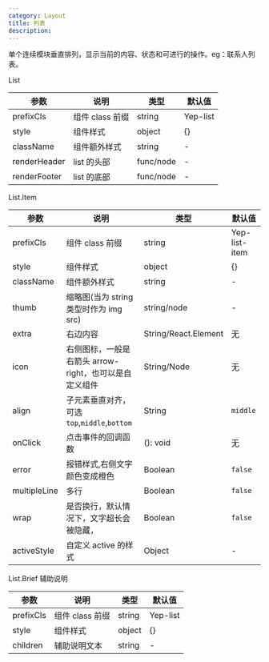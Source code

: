 ```yaml
---
category: Layout
title: 列表
description:
---
```


单个连续模块垂直排列，显示当前的内容、状态和可进行的操作。eg：联系人列表。

<DEMO>

List

| 参数         | 说明            | 类型      | 默认值   |
| ------------ | --------------- | --------- | -------- |
| prefixCls    | 组件 class 前缀 | string    | Yep-list |
| style        | 组件样式        | object    | {}       |
| className    | 组件额外样式    | string    | -        |
| renderHeader | list 的头部     | func/node | -        |
| renderFooter | list 的底部     | func/node | -        |

List.Item

| 参数         | 说明                                                   | 类型                 | 默认值        |
| ------------ | ------------------------------------------------------ | -------------------- | ------------- |
| prefixCls    | 组件 class 前缀                                        | string               | Yep-list-item |
| style        | 组件样式                                               | object               | {}            |
| className    | 组件额外样式                                           | string               | -             |
| thumb        | 缩略图(当为 string 类型时作为 img src)                 | string/node          | -             |
| extra        | 右边内容                                               | String/React.Element | 无            |
| icon         | 右侧图标，一般是右箭头 arrow-right，也可以是自定义组件 | String/Node          | 无            |
| align        | 子元素垂直对齐，可选`top`,`middle`,`bottom`            | String               | `middle`      |
| onClick      | 点击事件的回调函数                                     | (): void             | 无            |
| error        | 报错样式,右侧文字颜色变成橙色                          | Boolean              | `false`       |
| multipleLine | 多行                                                   | Boolean              | `false`       |
| wrap         | 是否换行，默认情况下，文字超长会被隐藏，               | Boolean              | `false`       |
| activeStyle  | 自定义 active 的样式                                   | Object               | -             |

List.Brief 辅助说明

| 参数      | 说明            | 类型   | 默认值   |
| --------- | --------------- | ------ | -------- |
| prefixCls | 组件 class 前缀 | string | Yep-list |
| style     | 组件样式        | object | {}       |
| children  | 辅助说明文本    | string | -        |
